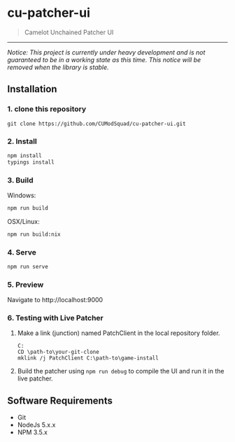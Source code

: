 cu-patcher-ui
=============

> Camelot Unchained Patcher UI

---
*Notice: This project is currently under heavy development and is not guaranteed to be in a working state as this time.  This notice will be removed when the library is stable.*

Installation
------------
### 1. clone this repository
```
git clone https://github.com/CUModSquad/cu-patcher-ui.git
```

### 2. Install
```sh
npm install
typings install
```

### 3. Build
Windows:
```sh
npm run build
```
OSX/Linux:
```sh
npm run build:nix
```

### 4. Serve
```sh
npm run serve
```

### 5. Preview
Navigate to http://localhost:9000

### 6. Testing with Live Patcher
1. Make a link (junction) named PatchClient in the local repository folder.

      ```
      C:
      CD \path-to\your-git-clone
      mklink /j PatchClient C:\path-to\game-install
      ```

2. Build the patcher using `````npm run debug````` to compile the UI and run it in the live patcher.

Software Requirements
---------------------
- Git
- NodeJs 5.x.x
- NPM 3.5.x
